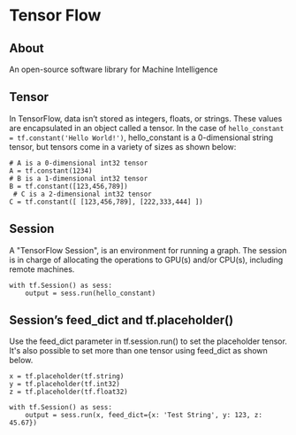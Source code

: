 # Tensor Flow

## About

An open-source software library for Machine Intelligence

## Tensor
In TensorFlow, data isn’t stored as integers, floats, or strings. These values are encapsulated in an object called a tensor. In the case of ```hello_constant = tf.constant('Hello World!')```, hello_constant is a 0-dimensional string tensor, but tensors come in a variety of sizes as shown below:

```
# A is a 0-dimensional int32 tensor
A = tf.constant(1234) 
# B is a 1-dimensional int32 tensor
B = tf.constant([123,456,789]) 
 # C is a 2-dimensional int32 tensor
C = tf.constant([ [123,456,789], [222,333,444] ])
```

## Session

A "TensorFlow Session", is an environment for running a graph. The session is in charge of allocating the operations to GPU(s) and/or CPU(s), including remote machines.

```
with tf.Session() as sess:
    output = sess.run(hello_constant)
```
## Session’s feed_dict and tf.placeholder()

Use the feed_dict parameter in tf.session.run() to set the placeholder tensor. It's also possible to set more than one tensor using feed_dict as shown below.

```
x = tf.placeholder(tf.string)
y = tf.placeholder(tf.int32)
z = tf.placeholder(tf.float32)

with tf.Session() as sess:
    output = sess.run(x, feed_dict={x: 'Test String', y: 123, z: 45.67})
```
